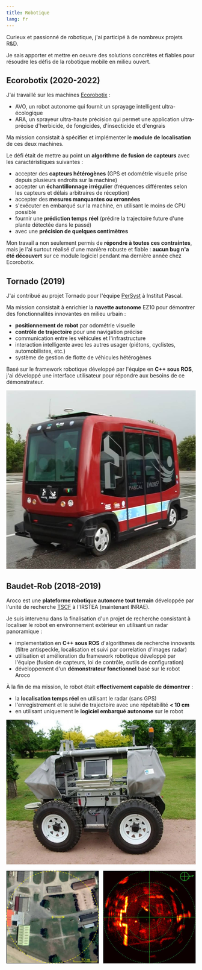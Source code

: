 ```yaml
---
title: Robotique
lang: fr
---
```


Curieux et passionné de robotique, j'ai participé à de nombreux projets R&D.

Je sais apporter et mettre en oeuvre des solutions concrètes et fiables
pour résoudre les défis de la robotique mobile en milieu ouvert.

## Ecorobotix (2020-2022)

J'ai travaillé sur les machines [Ecorobotix](https://ecorobotix.com/fr/) :

* AVO, un robot autonome qui fournit un sprayage intelligent ultra-écologique
* ARA, un sprayeur ultra-haute précision qui permet une application ultra-précise
d'herbicide, de fongicides, d'insecticide et d'engrais

Ma mission consistait à spécifier et implémenter le __module de localisation__ de ces deux machines.

Le défi était de mettre au point un __algorithme de fusion de capteurs__ avec les caractéristiques suivantes :

* accepter des __capteurs hétérogènes__ (GPS et odométrie visuelle prise depuis plusieurs endroits sur la machine)
* accepter un __échantillonnage irrégulier__ (fréquences différentes selon les capteurs et délais arbitraires de réception)
* accepter des __mesures manquantes ou erronnées__
* s'exécuter en embarqué sur la machine, en utilisant le moins de CPU possible
* fournir une __prédiction temps réel__ (prédire la trajectoire future d'une plante détectée dans le passé)
* avec une __précision de quelques centimètres__

Mon travail a non seulement permis de __répondre à toutes ces contraintes__,
mais je l'ai surtout réalisé d'une manière robuste et fiable :
__aucun bug n'a été découvert__ sur ce module logiciel pendant ma dernière année chez Ecorobotix.

## Tornado (2019)

J'ai contribué au projet Tornado pour l'équipe
[PerSyst](http://www.institutpascal.uca.fr/index.php/fr/persyst) à Institut Pascal.

Ma mission consistait à enrichier la __navette autonome__ EZ10
pour démontrer des fonctionnalités innovantes en milieu urbain :

* __positionnement de robot__ par odométrie visuelle
* __contrôle de trajectoire__ pour une navigation précise
* communication entre les véhicules et l'infrastructure
* interaction intelligente avec les autres usager (piétons, cyclistes, automobilistes, etc.)
* système de gestion de flotte de véhicules hétérogènes

Basé sur le framework robotique développé par l'équipe en __C++ sous ROS__,
j'ai développé une interface utilisateur pour répondre aux besoins de ce démonstrateur.

![Navette EZ10](images/ez10.jpg)

## Baudet-Rob (2018-2019)

Aroco est une __plateforme robotique autonome tout terrain__
développée par l'unité de recherche [TSCF](https://tscf.clermont.hub.inrae.fr/) à l'IRSTEA (maintenant INRAE).

Je suis intervenu dans la finalisation d'un projet de recherche
consistant à localiser le robot en environnement extérieur en utilisant un radar panoramique :

* implementation en __C++ sous ROS__ d'algorithmes de recherche innovants
(filtre antispeckle, localisation et suivi par correlation d'images radar)
* utilisation et amélioration du framework robotique développé par l'équipe
(fusion de capteurs, loi de contrôle, outils de configuration)
* développement d'un __démonstrateur fonctionnel__ basé sur le robot Aroco

À la fin de ma mission, le robot était __effectivement capable de démontrer__ :

* la __localisation temps réel__ en utilisant le radar (sans GPS)
* l'enregistrement et le suivi de trajectoire avec une répétabilité __< 10 cm__
* en utilisant uniquement le __logiciel embarqué autonome__ sur le robot

![Aroco robot ([origine de l'image](https://www.agrotechnopole.fr/nos-moyens/robotique-agricole-et-mobilite-off-road/))](images/aroco.jpg)

![Vue satellite à gauche / carte radar à droite (images extraites de la [publication scientifique](https://www.researchgate.net/publication/336133596_Robot_Localization_and_Navigation_with_a_Ground-_Based_Microwave_Radar))](images/radar_map.jpg)
